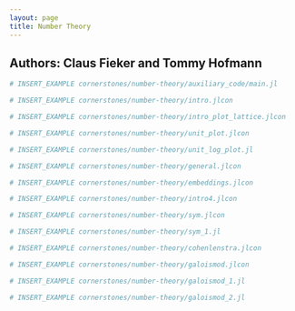 ```yaml
---
layout: page
title: Number Theory
---
```


## Authors: Claus Fieker and Tommy Hofmann

```julia
# INSERT_EXAMPLE cornerstones/number-theory/auxiliary_code/main.jl
```

```julia
# INSERT_EXAMPLE cornerstones/number-theory/intro.jlcon
```

```julia
# INSERT_EXAMPLE cornerstones/number-theory/intro_plot_lattice.jlcon
```

```julia
# INSERT_EXAMPLE cornerstones/number-theory/unit_plot.jlcon
```

```julia
# INSERT_EXAMPLE cornerstones/number-theory/unit_log_plot.jl
```

```julia
# INSERT_EXAMPLE cornerstones/number-theory/general.jlcon
```

```julia
# INSERT_EXAMPLE cornerstones/number-theory/embeddings.jlcon
```

```julia
# INSERT_EXAMPLE cornerstones/number-theory/intro4.jlcon
```

```julia
# INSERT_EXAMPLE cornerstones/number-theory/sym.jlcon
```

```julia
# INSERT_EXAMPLE cornerstones/number-theory/sym_1.jl
```

```julia
# INSERT_EXAMPLE cornerstones/number-theory/cohenlenstra.jlcon
```

```julia
# INSERT_EXAMPLE cornerstones/number-theory/galoismod.jlcon
```

```julia
# INSERT_EXAMPLE cornerstones/number-theory/galoismod_1.jl
```

```julia
# INSERT_EXAMPLE cornerstones/number-theory/galoismod_2.jl
```

